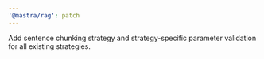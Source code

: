 ```yaml
---
'@mastra/rag': patch
---
```


Add sentence chunking strategy and strategy-specific parameter validation for all existing strategies.
